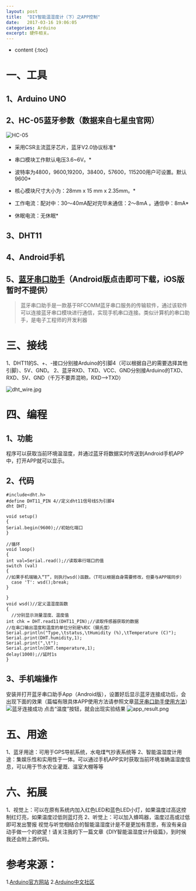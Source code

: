 ```yaml
---
layout: post
title:  "DIY智能温湿度计（下）之APP控制"
date:   2017-03-16 19:06:05
categories: Arduino
excerpt: 硬件相关。
---
```


* content
{:toc}

# 一、工具
##  1、Arduino UNO



## 2、HC-05蓝牙参数（数据来自七星虫官网）

![HC-05](http://upload-images.jianshu.io/upload_images/3845101-543e09e43f4019f3.jpg?imageMogr2/auto-orient/strip%7CimageView2/2/w/1240)

* 采用CSR主流蓝牙芯片，蓝牙V2.0协议标准*

* 串口模块工作默认电压3.6~6V。*

* 波特率为4800，9600,19200，38400，57600，115200用户可设置。默认9600*

* 核心模块尺寸大小为：28mm x 15 mm x 2.35mm。*

* 工作电流：配对中：30～40mA配对完毕未通信：2～8mA 。通信中：8mA*

* 休眠电流：无休眠*
## 3、DHT11
## 4、Android手机
## 5、[蓝牙串口助手](http://pan.baidu.com/s/1eRLf18u)（Android版点击即可下载，iOS版暂时不提供）
>蓝牙串口助手是一款基于RFCOMM蓝牙串口服务的传输软件，通过该软件可以连接蓝牙串口模块进行通信，实现手机串口连接。类似计算机的串口助手，是电子工程师的开发利器

# 三、接线
1、DHT11的S、+、-接口分别接Arduino的引脚4（可以根据自己的需要选择其他引脚）、5V、GND。
2、蓝牙RXD、TXD、VCC、GND分别接Arduino的TXD、RXD、5V、GND（千万不要弄混哟，RXD-->TXD）

![dht_wire.jpg](http://upload-images.jianshu.io/upload_images/3845101-db980dc568f670ba.jpg?imageMogr2/auto-orient/strip%7CimageView2/2/w/1240)
# 四、编程
## 1、功能

程序可以获取当前环境温湿度，并通过蓝牙将数据实时传送到Android手机APP中，打开APP就可以显示。

## 2、代码
```
#include<dht.h>
#define DHT11_PIN 4//定义dht11信号线S为引脚4
dht DHT;

void setup()
{
Serial.begin(9600);//初始化端口
}

//循环
void loop()
{
int val=Serial.read();//读取串行端口的值
switch (val)
{
//如果手机端输入“T”，则执行wsd()函数。（T可以根据自身需要修改，但要与APP端同步）
  case 'T': wsd();break;
}

}
void wsd()//定义温湿度函数
{
  //分别显示测量湿度、温度值
int chk = DHT.read11(DHT11_PIN);//读取传感器获取的数据
//在串口输出湿度和温度的单位分别是%和C（摄氏度）
Serial.println("Type,\tstatus,\tHumidity (%),\tTemperature (C)");
Serial.print(DHT.humidity,1);
Serial.print(",\t");
Serial.println(DHT.temperature,1);
delay(1000);//延时1s
}
```
## 3、手机端操作
安装并打开蓝牙串口助手App（Android版），设置好后显示蓝牙连接成功后，会出现下面的效果（篇幅有限具体APP使用方法请参照文章[蓝牙串口助手使用方法](http://www.jianshu.com/p/95480df195b9)）
![蓝牙连接成功](http://upload-images.jianshu.io/upload_images/3845101-00f03548cc1119a0.png?imageMogr2/auto-orient/strip%7CimageView2/2/w/1240)
点击“温度”按钮，就会出现实验结果
![app_result.png](http://upload-images.jianshu.io/upload_images/3845101-5df9a249fedc13ac.png?imageMogr2/auto-orient/strip%7CimageView2/2/w/1240)

# 五、用途
1、蓝牙用途：可用于GPS导航系统，水电煤气抄表系统等
2、智能温湿度计用途：集娱乐性和实用性于一体。可以通过手机APP实时获取当前环境准确温湿度信息，可以用于节水农业灌溉、温室大棚等等

# 六、拓展
1、视觉上：可以在原有系统内加入红色LED和蓝色LED小灯，如果温度过高这控制红灯亮，如果温度过低则蓝灯亮
2、听觉上：可以加入蜂鸣器，温度过高或过低即可发出警报
视觉与听觉相结合的智能温湿度计是不是更加有意思，有没有亲自动手做一个的欲望！请关注我的下一篇文章《DIY智能温湿度计升级篇》，到时候我还会附上源代码。


# 参考来源：
1.[Arduino官方网站](http://arduino.cc/)
2.[Arduino中文社区](http://www.arduino.cn/)